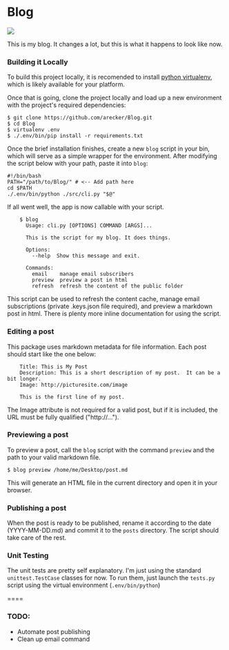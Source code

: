 Blog
====

![](https://travis-ci.org/arecker/Blog.svg?branch=master)

This is my blog.  It changes a lot, but this is what it happens to look like now.

### Building it Locally

To build this project locally, it is recomended to install [python virtualenv](https://pypi.python.org/pypi/virtualenv), which is likely available for your platform.

Once that is going, clone the project locally and load up a new environment with the project's required dependencies:

    $ git clone https://github.com/arecker/Blog.git
    $ cd Blog
    $ virtualenv .env
    $ ./.env/bin/pip install -r requirements.txt

Once the brief installation finishes, create a new ```blog``` script in your bin, which will serve as a simple wrapper for the environment.  After modifying the script below with your path, paste it into ```blog```:

    #!/bin/bash
    PATH="/path/to/Blog/" # <-- Add path here
    cd $PATH
    ./.env/bin/python ./src/cli.py "$@"
  
If all went well, the app is now callable with your script.

```
    $ blog
      Usage: cli.py [OPTIONS] COMMAND [ARGS]...
      
      This is the script for my blog. It does things.
    
      Options:
        --help  Show this message and exit.
    
      Commands:
        email    manage email subscribers
        preview  preview a post in html
        refresh  refresh the content of the public folder
```
    
This script can be used to refresh the content cache, manage email subscriptions (private .keys.json file required), and preview a markdown post in html.  There is plenty more inline documentation for using the script.

### Editing a post

This package uses markdown metadata for file information.  Each post should start like the one below:
```
    Title: This is My Post
    Description: This is a short description of my post.  It can be a bit longer.
    Image: http://picturesite.com/image
  
    This is the first line of my post.
```
The Image attribute is not required for a valid post, but if it is included, the URL must be fully qualified ("http://...").

### Previewing a post

To preview a post, call the ```blog``` script with the command ```preview``` and the path to your valid markdown file.

    $ blog preview /home/me/Desktop/post.md
    
This will generate an HTML file in the current directory and open it in your browser.

### Publishing a post

When the post is ready to be published, rename it according to the date (YYYY-MM-DD.md) and commit it to the ```posts``` directory.  The script should take care of the rest.

### Unit Testing

The unit tests are pretty self explanatory.  I'm just using the standard ```unittest.TestCase``` classes for now.  To run them, just launch the ```tests.py``` script using the virtual environment (```.env/bin/python```)

====

### TODO:
- Automate post publishing
- Clean up email command
